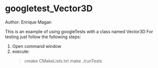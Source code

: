 # googletest_Vector3D

Author: Enrique Magan

This is an example of using googleTests with a class named Vector3D
For testing just follow the following steps:
1. Open command window
2. execute:
	> cmake CMakeLists.txt
	> make
	> ./runTests
